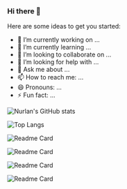 ### Hi there 👋

Here are some ideas to get you started:

- 🔭 I’m currently working on ...
- 🌱 I’m currently learning ...
- 👯 I’m looking to collaborate on ...
- 🤔 I’m looking for help with ...
- 💬 Ask me about ...
- 📫 How to reach me: ...
- 😄 Pronouns: ...
- ⚡ Fun fact: ...

![Nurlan's GitHub stats](https://github-readme-stats.vercel.app/api?username=nurlanvalizada&show_icons=true&theme=dark&hide_border=true)

![Top Langs](https://github-readme-stats.vercel.app/api/top-langs/?username=nurlanvalizada&theme=dark&show_icons=true&hide_border=true)

![Readme Card](https://github-readme-stats.vercel.app/api/pin/?username=nurlanvalizada&repo=ProgrammingInCSharpCourse&show_icons=true&theme=dark&hide_border=true&show_owner=true)

![Readme Card](https://github-readme-stats.vercel.app/api/pin/?username=nurlanvalizada&repo=DDD.CleanArchitecture&show_icons=true&theme=dark&hide_border=true&show_owner=true)

![Readme Card](https://github-readme-stats.vercel.app/api/pin/?username=nurlanvalizada&repo=HttpPerformance&show_icons=true&theme=dark&hide_border=true&show_owner=true)

![Readme Card](https://github-readme-stats.vercel.app/api/pin/?username=nurlanvalizada&repo=AspNetCoreDynamicProxyExample&show_icons=true&theme=dark&hide_border=true&show_owner=true)

